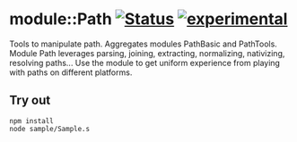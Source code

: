 
# module::Path [![Status](https://github.com/Wandalen/wPath/workflows/Publish/badge.svg)](https://github.com/Wandalen/wPath/actions?query=workflow%3APublish) [![experimental](https://img.shields.io/badge/stability-experimental-orange.svg)](https://github.com/emersion/stability-badges#experimental)

Tools to manipulate path. Aggregates modules PathBasic and PathTools. Module Path leverages parsing, joining, extracting, normalizing, nativizing, resolving paths... Use the module to get uniform experience from playing with paths on different platforms.

## Try out
```
npm install
node sample/Sample.s
```

